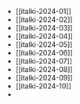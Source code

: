 - [[italki-2024-01]]
- [[italki-2024-02]]
- [[italki-2024-03]]
- [[italki-2024-04]]
- [[italki-2024-05]]
- [[italki-2024-06]]
- [[italki-2024-07]]
- [[italki-2024-08]]
- [[italki-2024-09]]
- [[italki-2024-10]]
-